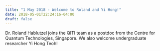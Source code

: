 ```yaml
---
title: "1 May 2018 - Welcome to Roland and Yi Hong!"
date: 2018-05-01T22:24:16-04:00
draft: false
---
```


Dr. Roland Hablutzel joins the QITI team as a postdoc from the Centre for Quantum Technologies, Singapore. We also welcome undergraduate researcher Yi Hong Teoh!
